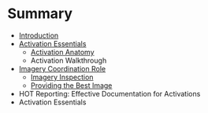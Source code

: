 # Summary

* [Introduction](README.md)
* [Activation Essentials](activation_essentials.md)
   * [Activation Anatomy](activation_anatomy.md)
   * Activation Walkthrough
* [Imagery Coordination Role](imagery_coordination_role.md)
   * [Imagery Inspection](article.md)
   * [Providing the Best Image](providing_the_best_image.md)
* HOT Reporting: Effective Documentation for Activations
* Activation Essentials

